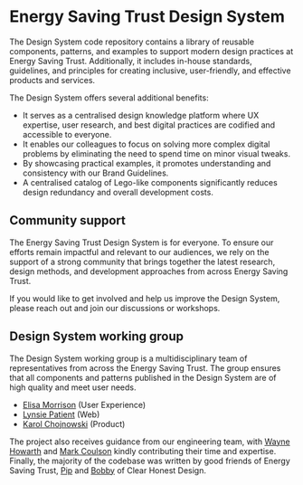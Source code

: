 # Energy Saving Trust Design System

The Design System code repository contains a library of reusable components, patterns, and examples to support modern design practices at Energy Saving Trust. Additionally, it includes in-house standards, guidelines, and principles for creating inclusive, user-friendly, and effective products and services.

The Design System offers several additional benefits:

- It serves as a centralised design knowledge platform where UX expertise, user research, and best digital practices are codified and accessible to everyone.
- It enables our colleagues to focus on solving more complex digital problems by eliminating the need to spend time on minor visual tweaks.
- By showcasing practical examples, it promotes understanding and consistency with our Brand Guidelines.
- A centralised catalog of Lego-like components significantly reduces design redundancy and overall development costs.

## Community support

The Energy Saving Trust Design System is for everyone. To ensure our efforts remain impactful and relevant to our audiences, we rely on the support of a strong community that brings together the latest research, design methods, and development approaches from across Energy Saving Trust.

If you would like to get involved and help us improve the Design System, please reach out and join our discussions or workshops.

## Design System working group

The Design System working group is a multidisciplinary team of representatives from across the Energy Saving Trust. The group ensures that all components and patterns published in the Design System are of high quality and meet user needs.

- [Elisa Morrison](/elisa-est) (User Experience)
- [Lynsie Patient](/lynsiepatient) (Web)
- [Karol Chojnowski](/EST-Karol) (Product)

The project also receives guidance from our engineering team, with [Wayne Howarth](/est-wayne) and [Mark Coulson](/Mark-Coulson) kindly contributing their time and expertise. Finally, the majority of the codebase was written by good friends of Energy Saving Trust, [Pip](/pip-chd) and [Bobby](bobbyCHD) of Clear Honest Design.

